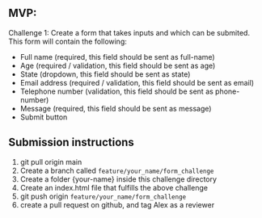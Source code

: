 ## MVP:

Challenge 1: Create a form that takes inputs and which can be submited. This form will contain the following:

- Full name (required, this field should be sent as full-name)
- Age (required / validation, this field should be sent as age)
- State (dropdown, this field should be sent as state)
- Email address (required / validation, this field should be sent as email)
- Telephone number (validation, this field should be sent as phone-number)
- Message (required, this field should be sent as message)
- Submit button

## Submission instructions

1. git pull origin main
2. Create a branch called `feature/your_name/form_challenge`
3. Create a folder {your-name} inside this challenge directory
4. Create an index.html file that fulfills the above challenge
5. git push origin `feature/your_name/form_challenge`
6. create a pull request on github, and tag Alex as a reviewer